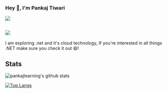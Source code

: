 ### Hey 👋, I'm Pankaj Tiwari

[![](https://img.shields.io/badge/-@pankajlearning-%23181717?style=flat-square&logo=github)](https://github.com/pankajlearning)
## [![](https://img.shields.io/badge/-Pankaj%20Tiwari-blue?style=flat-square&logo=Linkedin&logoColor=white&link=https://in.linkedin.com/in/pankajrtiwari/)](https://in.linkedin.com/in/pankajrtiwari/)

I am exploring .net and it's cloud technology, If you're interested in all things .NET make sure you check it out 😄!

## Stats
![pankajlearning's github stats](https://github-readme-stats.vercel.app/api?username=pankajlearning&show_icons=true&theme=tokyonight)


[![Top Langs](https://github-readme-stats.vercel.app/api/top-langs/?username=pankajlearning&layout=compact)](https://github.com/pankajlearning/github-readme-stats)

